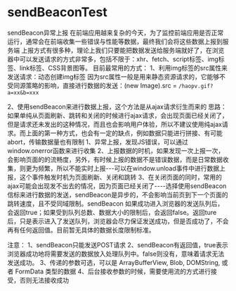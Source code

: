 # sendBeaconTest
sendBeacon异常上报
在前端应用越来复杂的今天，为了监控前端应用是否正常运行，通常会在前端收集一些错误与性能等数据，最终我们会将这些数据上报到服务端
上报方式有很多种，理论上我们只要能把数据发送给服务端就好了，在浏览器中可以发送请求的方式非常多，包括不限于：xhr、fetch、script标签、img标签、link标签、CSS背景图等。
目前最常用的方式：
1、利用img标签的src属性来发送请求：动态创建img标签
因为src属性一般是用来静态资源请求的，它能够不受同源策略的影响，直接进行数据的发送：(new Image).src = `/haopv.gif?a=xx&b=xxx`

2、使用sendBeacon来进行数据上报，这个方法是从ajax请求衍生而来的
思路：如果单纯从页面刷新、跳转和关闭的时候进行ajax请求，会出现页面已经关闭了，但是请求还未发出的这种情况，而且也会影响用户体验，所以不建议使用纯ajax请求。而上面的第一种方式，也会有一定的缺点，例如数据只能进行拼接、有可能abort，传输数据量也有限制
1、异常上报，发现JS错误，可以通过window.onerror函数来进行收集
2、上报数据的时机，如果发现一次上报一次，会影响页面的的流畅度，另外，有时候上报的数据不是错误数据，而是日常数据收集，则更为频繁，所以不能实时上报---可以在window.unload事件中进行数据上报，这个事件触发时机为页面刷新、关闭和跳转
3、在关闭页面的同时，常用的ajax可能会出现发不出去的情况，因为页面已经关闭了----选择使用sendBeacon信标来进行数据的发送，sendBeacon是异步的，不会影响当前页到下一个页面的跳转速度，且不受同域限制。sendBeacon 如果成功进入浏览器的发送队列后，会返回true；如果受到队列总数、数据大小的限制后，会返回false。返回ture后，只是表示进入了发送队列，浏览器会尽力保证发送成功，但是否成功了，不会再有任何返回值。目前暂无具体的数据长度限制标准。

注意：
1、sendBeacon只能发送POST请求
2、sendBeacon有返回值，true表示浏览器成功地将需要发送的数据放入处理队列中。false则没有，意味着请求无法发送成功。
3、传递的参数可选，可以是 ArrayBufferView, Blob, DOMString, 或者 FormData 类型的数据
4、后台接收参数的时候，需要使用流的方式进行接受，否则无法接收成功 


